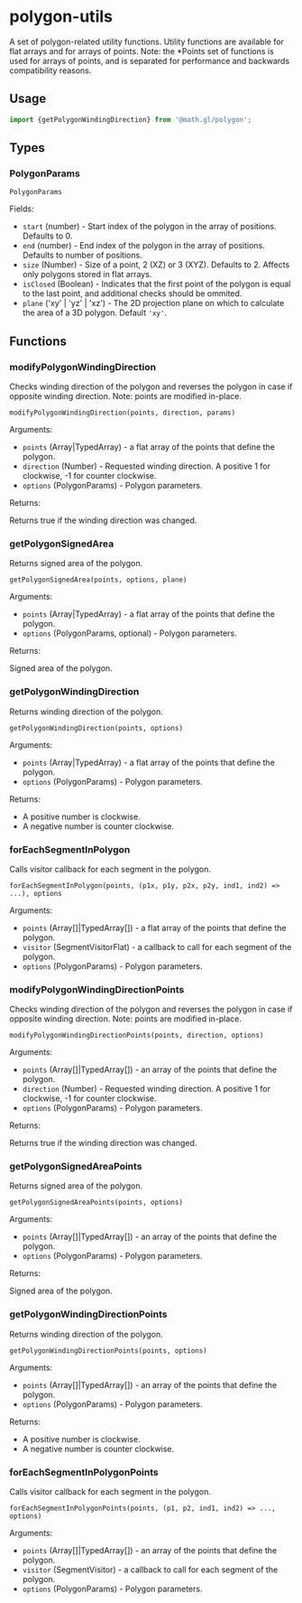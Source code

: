 # polygon-utils

A set of polygon-related utility functions. Utility functions are available for flat arrays and for arrays of points. Note: the \*Points set of functions is used for arrays of points, and is separated for performance and backwards compatibility reasons.

## Usage

```js
import {getPolygonWindingDirection} from '@math.gl/polygon';
```

## Types

### PolygonParams

`PolygonParams`

Fields:

- `start` (number) - Start index of the polygon in the array of positions. Defaults to 0.
- `end` (number) - End index of the polygon in the array of positions. Defaults to number of positions.
- `size` (Number) - Size of a point, 2 (XZ) or 3 (XYZ). Defaults to 2. Affects only polygons stored in flat arrays.
- `isClosed` (Boolean) - Indicates that the first point of the polygon is equal to the last point, and additional checks should be ommited.
- `plane` ('xy' | 'yz' | 'xz') - The 2D projection plane on which to calculate the area of a 3D polygon. Default `'xy'`.

## Functions

### modifyPolygonWindingDirection

Checks winding direction of the polygon and reverses the polygon in case if opposite winding direction. Note: points are modified in-place.

`modifyPolygonWindingDirection(points, direction, params)`

Arguments:

- `points` (Array|TypedArray) - a flat array of the points that define the polygon.
- `direction` (Number) - Requested winding direction. A positive 1 for clockwise, -1 for counter clockwise.
- `options` (PolygonParams) - Polygon parameters.

Returns:

Returns true if the winding direction was changed.

### getPolygonSignedArea

Returns signed area of the polygon.

`getPolygonSignedArea(points, options, plane)`

Arguments:

- `points` (Array|TypedArray) - a flat array of the points that define the polygon.
- `options` (PolygonParams, optional) - Polygon parameters.

Returns:

Signed area of the polygon.

### getPolygonWindingDirection

Returns winding direction of the polygon.

`getPolygonWindingDirection(points, options)`

Arguments:

- `points` (Array|TypedArray) - a flat array of the points that define the polygon.
- `options` (PolygonParams) - Polygon parameters.

Returns:

- A positive number is clockwise.
- A negative number is counter clockwise.

### forEachSegmentInPolygon

Calls visitor callback for each segment in the polygon.

`forEachSegmentInPolygon(points, (p1x, p1y, p2x, p2y, ind1, ind2) => ...), options`

Arguments:

- `points` (Array[]|TypedArray[]) - a flat array of the points that define the polygon.
- `visitor` (SegmentVisitorFlat) - a callback to call for each segment of the polygon.
- `options` (PolygonParams) - Polygon parameters.

### modifyPolygonWindingDirectionPoints

Checks winding direction of the polygon and reverses the polygon in case if opposite winding direction. Note: points are modified in-place.

`modifyPolygonWindingDirectionPoints(points, direction, options)`

Arguments:

- `points` (Array[]|TypedArray[]) - an array of the points that define the polygon.
- `direction` (Number) - Requested winding direction. A positive 1 for clockwise, -1 for counter clockwise.
- `options` (PolygonParams) - Polygon parameters.

Returns:

Returns true if the winding direction was changed.

### getPolygonSignedAreaPoints

Returns signed area of the polygon.

`getPolygonSignedAreaPoints(points, options)`

Arguments:

- `points` (Array[]|TypedArray[]) - an array of the points that define the polygon.
- `options` (PolygonParams) - Polygon parameters.

Returns:

Signed area of the polygon.

### getPolygonWindingDirectionPoints

Returns winding direction of the polygon.

`getPolygonWindingDirectionPoints(points, options)`

Arguments:

- `points` (Array[]|TypedArray[]) - an array of the points that define the polygon.
- `options` (PolygonParams) - Polygon parameters.

Returns:

- A positive number is clockwise.
- A negative number is counter clockwise.

### forEachSegmentInPolygonPoints

Calls visitor callback for each segment in the polygon.

`forEachSegmentInPolygonPoints(points, (p1, p2, ind1, ind2) => ..., options)`

Arguments:

- `points` (Array[]|TypedArray[]) - an array of the points that define the polygon.
- `visitor` (SegmentVisitor) - a callback to call for each segment of the polygon.
- `options` (PolygonParams) - Polygon parameters.
